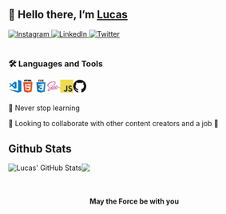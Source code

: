 ## 👋 Hello there, I’m [Lucas][Instagram]

<div>
  <a href="https://www.instagram.com/lucasgui13/?hl=pt-br">
    <img alt="Instagram" src="https://img.shields.io/badge/lucasgui13%20-%23E4405F.svg?&style=for-the-badge&logo=Instagram&logoColor=white"/>
  </a>
  <a href="https://www.linkedin.com/in/luke-guimaraes/">
   <img alt="LinkedIn" src="https://img.shields.io/badge/lukeguimaraes%20-%230077B5.svg?&style=for-the-badge&logo=linkedin&logoColor=white"/>
  </a>
  <a href="https://twitter.com/LukeGuimaraes">
   <img alt="Twitter" src="https://img.shields.io/badge/@LukeGuimaraes%20-%231DA1F2.svg?&style=for-the-badge&logo=Twitter&logoColor=white"/>
  </a>
</div>

<br/>

### 🛠 Languages and Tools
<div>
<img align="left" alt="Visual Studio Code" width="26px" src="https://raw.githubusercontent.com/github/explore/80688e429a7d4ef2fca1e82350fe8e3517d3494d/topics/visual-studio-code/visual-studio-code.png" />
<img align="left" alt="HTML5" width="26px" src="https://raw.githubusercontent.com/github/explore/80688e429a7d4ef2fca1e82350fe8e3517d3494d/topics/html/html.png" />
<img align="left" alt="CSS3" width="26px" src="https://raw.githubusercontent.com/github/explore/80688e429a7d4ef2fca1e82350fe8e3517d3494d/topics/css/css.png" />
<img align="left" alt="Sass" width="26px" src="https://raw.githubusercontent.com/github/explore/80688e429a7d4ef2fca1e82350fe8e3517d3494d/topics/sass/sass.png" />
<img align="left" alt="JavaScript" width="26px" src="https://raw.githubusercontent.com/github/explore/80688e429a7d4ef2fca1e82350fe8e3517d3494d/topics/javascript/javascript.png" />
<img align="left" alt="GitHub" width="26px" src="https://raw.githubusercontent.com/github/explore/78df643247d429f6cc873026c0622819ad797942/topics/github/github.png" />
</div>

<br/>
<br/>

🌱 Never stop learning

👯 Looking to collaborate with other content creators and a job 🤣

## Github Stats

<div>
<img  align="left" alt="Lucas' GitHub Stats" src="https://github-readme-stats.codestackr.vercel.app/api?username=Lukega13&show_icons=true" />
<img src="https://github-readme-stats.vercel.app/api/top-langs/?username=Lukega13" />
</div>

<br/>
<br/>

<p align="center"><b>May the Force be with you</b></p>

[Github]: https://github.com/Lukega13
[LinkedIn]: https://www.linkedin.com/in/luke-guimaraes/
[Twitter]: https://twitter.com/LukeGuimaraes
[Instagram]: https://www.instagram.com/lucasgui13/?hl=pt-br
